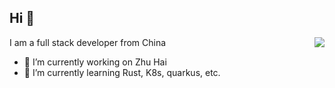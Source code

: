 ## Hi 👋
<img src="https://github-readme-stats.vercel.app/api?username=ZacksTsang&hide=contribs,prs&show_icons=true&include_all_commits=true&count_private=true" align="right">

I am a full stack developer from China

- 🔭 I’m currently working on Zhu Hai
- 🌱 I’m currently learning Rust, K8s, quarkus, etc.



